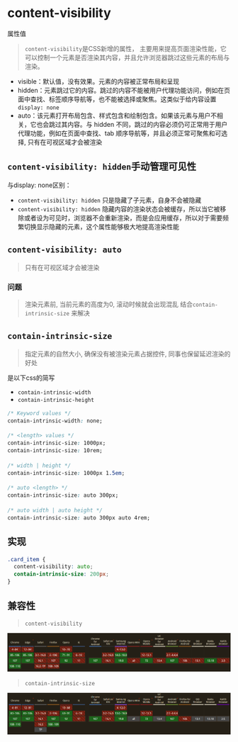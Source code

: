 # content-visibility

属性值

> `content-visibility`是CSS新增的属性，
> 主要用来提高页面渲染性能，它可以控制一个元素是否渲染其内容，并且允许浏览器跳过这些元素的布局与渲染。

- visible：默认值，没有效果。元素的内容被正常布局和呈现
- hidden：元素跳过它的内容。跳过的内容不能被用户代理功能访问，例如在页面中查找、标签顺序导航等，也不能被选择或聚焦。这类似于给内容设置`display: none`
- auto：该元素打开布局包含、样式包含和绘制包含。如果该元素与用户不相关，它也会跳过其内容。与 hidden 不同，跳过的内容必须仍可正常用于用户代理功能，例如在页面中查找、tab 顺序导航等，并且必须正常可聚焦和可选择, 只有在可视区域才会被渲染

## `content-visibility: hidden`手动管理可见性

与display: none区别：

- `content-visibility: hidden` 只是隐藏了子元素，自身不会被隐藏
- `content-visibility: hidden` 隐藏内容的渲染状态会被缓存，所以当它被移除或者设为可见时，浏览器不会重新渲染，而是会应用缓存，所以对于需要频繁切换显示隐藏的元素，这个属性能够极大地提高渲染性能

## `content-visibility: auto`

> 只有在可视区域才会被渲染

### 问题

> 渲染元素前, 当前元素的高度为0, 滚动时候就会出现混乱
> 结合`contain-intrinsic-size` 来解决

## `contain-intrinsic-size`

> 指定元素的自然大小, 确保没有被渲染元素占据控件, 同事也保留延迟渲染的好处

是以下css的简写

- `contain-intrinsic-width`
- `contain-intrinsic-height`

```css
/* Keyword values */
contain-intrinsic-width: none;

/* <length> values */
contain-intrinsic-size: 1000px;
contain-intrinsic-size: 10rem;

/* width | height */
contain-intrinsic-size: 1000px 1.5em;

/* auto <length> */
contain-intrinsic-size: auto 300px;

/* auto width | auto height */
contain-intrinsic-size: auto 300px auto 4rem;
```

## 实现

```css
.card_item {
  content-visibility: auto;
  contain-intrinsic-size: 200px;
}
```

## 兼容性

> `content-visibility`

![](./__assets__/content-visibility-2022-11-23-14-11-44.png)

> `contain-intrinsic-size`

![](./__assets__/content-visibility-2022-11-23-14-27-26.png)
